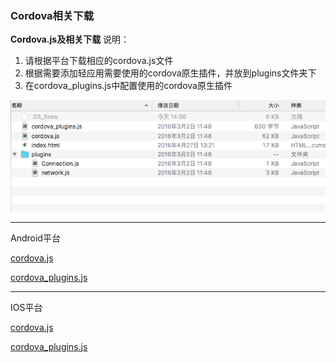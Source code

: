 ### Cordova相关下载
**Cordova.js及相关下载**
说明：
1. 请根据平台下载相应的cordova.js文件
2. 根据需要添加轻应用需要使用的cordova原生插件，并放到plugins文件夹下
3. 在cordova_plugins.js中配置使用的cordova原生插件

![cordova轻应用文件结构示例](./native/res/cordova/cordovafolder.png)

***

Android平台

[cordova.js](./native/res/cordova/android/cordova.js)

[cordova_plugins.js](./native/res/cordova/android/cordova_plugins.js)

***

IOS平台

[cordova.js](./native/res/cordova/ios/cordova.js)

[cordova_plugins.js](./native/res/cordova/ios/cordova_plugins.js)